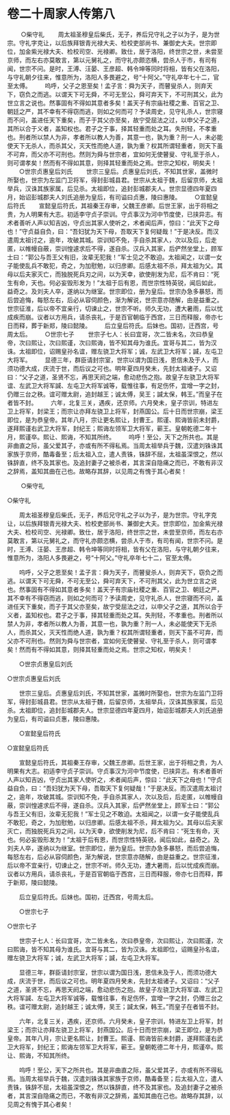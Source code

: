 # 卷二十周家人传第八

 　　○柴守礼 　　周太祖圣穆皇后柴氏，无子，养后兄守礼之子以为子，是为世宗。守礼字克让，以后族拜银青光禄大夫、检校吏部尚书、兼御史大夫。世宗即位，加金紫光禄大夫、检校司空、光禄卿。致仕，居于洛阳，终世宗之世，未尝至京师，而左右亦莫敢言，第以元舅礼之，而守礼亦颇恣横，尝杀人于市，有司有闻，世宗不问。是时，王溥、汪晏、王彦超、韩令坤等同时将相，皆有父在洛阳，与守礼朝夕往来，惟意所为，洛阳人多畏避之，号“十阿父。”守礼卒年七十二，官至太傅。 　　呜呼，父子之恩至矣！孟子言：舜为天子，而瞽叟杀人，则弃天下，窃负之而逃。以谓天下可无舜，不可无至公，舜可弃天下，不可刑其父，此为世立言之说也。然事固有不得如其意者多矣！盖天子有宗庙社稷之重、百官之卫、朝廷之严，其不幸有不得窃而逃，则如之何而可？予读周史，见守礼杀人，世宗寝而不问，盖进任天下重矣，而子于其父亦至矣，故宁受屈法之过，以申父子之道，其所以合于义者，盖知权也。君子之于事，择其轻重而处之耳。失刑轻，不孝重也。刑者所以禁人为非，孝者所以教人为善，其意一也，孰为重？刑一人，未必能使天下无杀人，而杀其父，灭天性而绝人道，孰为重？权其所谓轻重者，则天下虽不可弃，而父亦不可刑也。然则为舜与世宗者，宜如何无使瞽叟、守礼至于杀人，则可谓孝矣！然而有不得如其意，则择其轻重而处之焉。世宗之知权，明矣夫！ 　　○世宗贞惠皇后刘氏 　　世宗三皇后。贞惠皇后刘氏，不知其世家，盖微时所娶也，世宗为左监门卫将军，得封彭城县君。世宗从太祖于魏，后留京师，太祖举兵，汉诛其族家属，后见杀。太祖即位，追封彭城郡夫人。世宗显德四年夏四月，始诏彭城郡夫人刘氏追册为皇后，有司谥曰贞惠，陵曰惠陵。 　　○宣懿皇后符氏 　　宣懿皇后符氏，其祖秦王存审，父魏王彦卿。后世王家，出于将相之贵，为人明果有大志。初适李守贞子崇训。守贞事汉为河中节度使，已挟异志。有术者善听人声以知吉凶，守贞出其家人使听之，术者闻后声，惊曰：“此天下之母也！”守贞益自负，曰：“吾妇犹为天下母，吾取天下复何疑哉！”于是决反。而汉遣周太祖讨之，逾年，攻破其城。崇训知不免，手自杀其家人，次以及后，后走匿，以帷幔自蔽，崇训惶遽求后不得，遂自杀。汉兵入其家，后俨然坐堂上，顾军士曰：“郭公与吾王父有旧，汝辈无犯我！”军士见之不敢迫。太祖闻之，以谓一女子能使乱兵不敢犯，奇之，为加慰勉，以归彦卿。后感太祖不杀，拜太祖为父。其母以后夫家灭亡，而独脱死兵刃之间，以为天幸，欲使削发为尼，后不肯曰：“死生有命，天也。何必妄毁形发为！”太祖于后有恩，而世宗性特英锐，闻后如此，益奇之。及刘夫人卒，遂纳以为继室。世宗即位，册为皇后。世宗办急多暴怒，而后尝追悔，每怒左右，后必从容伺颜色，渐为解说，世宗意亦随解，由是益重之。世宗征淮，后以帝不宜亲行，切谏止之，世宗不听。师久无功，遭大暑雨，后以忧成疾而崩。议者以方用兵，请杀丧礼，于是百官朝临于西宫，三日而释服，帝亦七日而释，葬于新郑，陵曰懿陵。 　　后立皇后符氏。后妹也。国初，迁西宫，号周太后。 　　○世宗七子 　　世宗子七人：长曰宜哥，次二皆未名，次曰恭皇帝，次曰熙让，次曰熙谨，次曰熙诲，皆不知其母为谁氏。宜哥与其二，皆为汉诛。太祖即位，诏赐皇孙名谊，赠左骁卫大将军；诚，左武卫大将军；諴，左屯卫大将军。 　　显德三年，群臣请封宗室，世宗以谓为国日浅，恩信未及于人，而须功德大成，庆流于世，而后议之可也。明年夏四月癸未，先封太祖诸子。又诏曰：“父子之道，圣贤不忘，再思天阏之端，愈动悲伤之抱。故皇子左骁卫大将军谊、左武卫大将军諴、左屯卫大将军诚等，载惟往事，有足伤怀，宜增一字之封，仍赠三台之秩。谊可赠太尉，追封越王；诚太傅，吴王；諴太保，韩王。”而皇子在者皆不封。 　　六年，北复三关，遇疾，还京师。六月癸未，皇子宗训，特进左卫上将军，封梁王；而宗让亦拜左骁卫上将军，封燕国公。后十日而世宗崩，梁王即位，是为恭皇帝。其年八月，宗让更名熙让，封曹王。熙谨、熙诲皆前未封爵，遂拜熙谨右武卫大将军，封纪王；熙诲左领军卫大将军，蕲王。皇朝乾德二年十月，熙谨卒。熙让、熙诲，不知其所终。 　　呜呼！至公，天下之所共也。其是非曲直之际，虽父爱其子，亦或有所不得私焉。当周太祖举兵于魏，汉遣刘铢诛其家族于京师，酷毒备至；后太祖入立，遣人责铢，铢辞不屈，太祖虽深恨之，然以铢辞直，终不及其家也。及追封妻子之被杀者，其言深自隐痛之而已，不敢有非汉之辞焉，盖知其曲在己也。故略存其辞，以见周之有愧于其心者矣！

 　　○柴守礼

○柴守礼

　　周太祖圣穆皇后柴氏，无子，养后兄守礼之子以为子，是为世宗。守礼字克让，以后族拜银青光禄大夫、检校吏部尚书、兼御史大夫。世宗即位，加金紫光禄大夫、检校司空、光禄卿。致仕，居于洛阳，终世宗之世，未尝至京师，而左右亦莫敢言，第以元舅礼之，而守礼亦颇恣横，尝杀人于市，有司有闻，世宗不问。是时，王溥、汪晏、王彦超、韩令坤等同时将相，皆有父在洛阳，与守礼朝夕往来，惟意所为，洛阳人多畏避之，号“十阿父。”守礼卒年七十二，官至太傅。

　　呜呼，父子之恩至矣！孟子言：舜为天子，而瞽叟杀人，则弃天下，窃负之而逃。以谓天下可无舜，不可无至公，舜可弃天下，不可刑其父，此为世立言之说也。然事固有不得如其意者多矣！盖天子有宗庙社稷之重、百官之卫、朝廷之严，其不幸有不得窃而逃，则如之何而可？予读周史，见守礼杀人，世宗寝而不问，盖进任天下重矣，而子于其父亦至矣，故宁受屈法之过，以申父子之道，其所以合于义者，盖知权也。君子之于事，择其轻重而处之耳。失刑轻，不孝重也。刑者所以禁人为非，孝者所以教人为善，其意一也，孰为重？刑一人，未必能使天下无杀人，而杀其父，灭天性而绝人道，孰为重？权其所谓轻重者，则天下虽不可弃，而父亦不可刑也。然则为舜与世宗者，宜如何无使瞽叟、守礼至于杀人，则可谓孝矣！然而有不得如其意，则择其轻重而处之焉。世宗之知权，明矣夫！

　　○世宗贞惠皇后刘氏

○世宗贞惠皇后刘氏

　　世宗三皇后。贞惠皇后刘氏，不知其世家，盖微时所娶也，世宗为左监门卫将军，得封彭城县君。世宗从太祖于魏，后留京师，太祖举兵，汉诛其族家属，后见杀。太祖即位，追封彭城郡夫人。世宗显德四年夏四月，始诏彭城郡夫人刘氏追册为皇后，有司谥曰贞惠，陵曰惠陵。

　　○宣懿皇后符氏

○宣懿皇后符氏

　　宣懿皇后符氏，其祖秦王存审，父魏王彦卿。后世王家，出于将相之贵，为人明果有大志。初适李守贞子崇训。守贞事汉为河中节度使，已挟异志。有术者善听人声以知吉凶，守贞出其家人使听之，术者闻后声，惊曰：“此天下之母也！”守贞益自负，曰：“吾妇犹为天下母，吾取天下复何疑哉！”于是决反。而汉遣周太祖讨之，逾年，攻破其城。崇训知不免，手自杀其家人，次以及后，后走匿，以帷幔自蔽，崇训惶遽求后不得，遂自杀。汉兵入其家，后俨然坐堂上，顾军士曰：“郭公与吾王父有旧，汝辈无犯我！”军士见之不敢迫。太祖闻之，以谓一女子能使乱兵不敢犯，奇之，为加慰勉，以归彦卿。后感太祖不杀，拜太祖为父。其母以后夫家灭亡，而独脱死兵刃之间，以为天幸，欲使削发为尼，后不肯曰：“死生有命，天也。何必妄毁形发为！”太祖于后有恩，而世宗性特英锐，闻后如此，益奇之。及刘夫人卒，遂纳以为继室。世宗即位，册为皇后。世宗办急多暴怒，而后尝追悔，每怒左右，后必从容伺颜色，渐为解说，世宗意亦随解，由是益重之。世宗征淮，后以帝不宜亲行，切谏止之，世宗不听。师久无功，遭大暑雨，后以忧成疾而崩。议者以方用兵，请杀丧礼，于是百官朝临于西宫，三日而释服，帝亦七日而释，葬于新郑，陵曰懿陵。

　　后立皇后符氏。后妹也。国初，迁西宫，号周太后。

　　○世宗七子

○世宗七子

　　世宗子七人：长曰宜哥，次二皆未名，次曰恭皇帝，次曰熙让，次曰熙谨，次曰熙诲，皆不知其母为谁氏。宜哥与其二，皆为汉诛。太祖即位，诏赐皇孙名谊，赠左骁卫大将军；诚，左武卫大将军；諴，左屯卫大将军。

　　显德三年，群臣请封宗室，世宗以谓为国日浅，恩信未及于人，而须功德大成，庆流于世，而后议之可也。明年夏四月癸未，先封太祖诸子。又诏曰：“父子之道，圣贤不忘，再思天阏之端，愈动悲伤之抱。故皇子左骁卫大将军谊、左武卫大将军諴、左屯卫大将军诚等，载惟往事，有足伤怀，宜增一字之封，仍赠三台之秩。谊可赠太尉，追封越王；诚太傅，吴王；諴太保，韩王。”而皇子在者皆不封。

　　六年，北复三关，遇疾，还京师。六月癸未，皇子宗训，特进左卫上将军，封梁王；而宗让亦拜左骁卫上将军，封燕国公。后十日而世宗崩，梁王即位，是为恭皇帝。其年八月，宗让更名熙让，封曹王。熙谨、熙诲皆前未封爵，遂拜熙谨右武卫大将军，封纪王；熙诲左领军卫大将军，蕲王。皇朝乾德二年十月，熙谨卒。熙让、熙诲，不知其所终。

　　呜呼！至公，天下之所共也。其是非曲直之际，虽父爱其子，亦或有所不得私焉。当周太祖举兵于魏，汉遣刘铢诛其家族于京师，酷毒备至；后太祖入立，遣人责铢，铢辞不屈，太祖虽深恨之，然以铢辞直，终不及其家也。及追封妻子之被杀者，其言深自隐痛之而已，不敢有非汉之辞焉，盖知其曲在己也。故略存其辞，以见周之有愧于其心者矣！